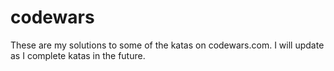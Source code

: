 # codewars

These are my solutions to some of the katas on codewars.com. I will update as I complete katas in the future. 
